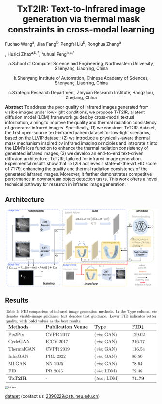 # <h1 align = "center">TxT2IR: Text-to-Infrared image generation via thermal mask constraints in cross-modal learning</h1>

<p align = "left">Fuchao Wang<sup>a</sup>, Jian Fang<sup>b</sup>, Pengfei Liu<sup>b</sup>, Ronghua Zhang<sup>a</sup></p>, Huaici Zhao<sup>a,b,*</sup>, Yuhuai Peng<sup>a,c,*</sup>

<p align = "center">a.School of Computer Science and Engineering,  Northeastern University, Shenyang, Liaoning, China</p>
<p align = "center">b.Shenyang Institute of Automation, Chinese Academy of Sciences, Shenyang, Liaoning, China</p>
<p align = "center">c.Strategic Research Department, Zhiyuan Research Institute, Hangzhou, Zhejiang, China</p>

**Abstract** To address the poor quality of infrared images generated from visible images under low-light conditions, we propose TxT2IR, a latent diffusion model (LDM) framework guided by cross-modal textual information, aiming to improve the quality and thermal radiation consistency of generated infrared images. Specifically, (1) we construct TxT2IR-dataset, the first open-source text-infrared paired dataset for low-light scenarios, based on the LLVIP dataset; (2) we introduce a physically-aware thermal mask mechanism inspired by infrared imaging principles and integrate it into the LDM’s loss function to enhance the thermal radiation consistency of generated infrared images; (3) we develop an end-to-end text-driven diffusion architecture, TxT2IR, tailored for infrared image generation. Experimental results show that TxT2IR achieves a state-of-the-art FID score of 71.79, enhancing the quality and thermal radiation consistency of the generated infrared images. Moreover, it further demonstrates competitive performance in downstream object detection tasks. This work offers a novel technical pathway for research in infrared image generation.

<h2>Architecture</h2>

<img src="figs/TxToIROverview.png" alt="Alt text" title="Architecture" style="zoom: 80%;" />

<h2>Results</h2>

<img src="figs/tab1.png" alt="Alt text" title="DifferentModelMetric" style="zoom: 60%;" />
<img src="figs/genIRImgsv3.png" alt="Alt text" title="DifferentModelMetric" style="zoom: 60%;" />

[dataset](https://drive.google.com/file/d/1K-CKfZ5dB8IaO-XdZtBCsXdd5ZEv-8eE/view?usp=drive_link)
(contact us: 2390229@stu.neu.edu.cn)
